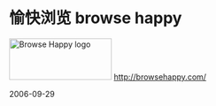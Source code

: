 # 愉快浏览 browse happy

<a href="http://browsehappy.com/" title="Browse Happy: Switch to a safer browser today"><img src="http://browsehappy.com/buttons/bh_185x75.gif" alt="Browse Happy logo" width="185" height="75"></a>
<http://browsehappy.com/>

2006-09-29
